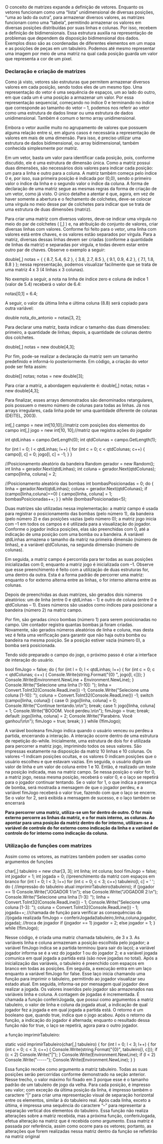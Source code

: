 O conceito de matrizes expande a definição de vetores. Enquanto os vetores funcionam como uma “lista” unidimensional de diversas posições, “uma ao lado da outra”, para armazenar diversos valores, as matrizes funcionam como uma “tabela”, permitindo armazenar os valores em diversas posições distribuídas por suas linhas e colunas. Por isso, recebem a definição de bidimensionais. Essa estrutura auxilia na representação de problemas que dependem da disposição bidimensional dos dados. Exemplos disso são as coordenadas de diferentes elementos em um mapa e as posições de peças em um tabuleiro. Podemos até mesmo representar uma imagem por meio de uma matriz na qual cada posição guarda um valor que representa a cor de um pixel.

### Declaração e criação de matrizes
Como já visto, vetores são estruturas que permitem armazenar diversos valores em cada posição, sendo todos eles de um mesmo tipo. Uma representação do vetor é uma sequência de espaços, um ao lado do outro, em que cada um é uma posição a armazenar um valor. Por essa representação sequencial, começando no índice 0 e terminando no índice que corresponde ao tamanho do vetor – 1, podemos nos referir ao vetor como uma estrutura de dados linear ou uma estrutura de dados unidimensional. Também é comum o termo array unidimensional.

Embora o vetor auxilie muito no agrupamento de valores que possuem alguma relação entre si, em alguns casos é necessária a representação de valores em mais de uma dimensão. Para isso, é preciso utilizar uma estrutura de dados bidimensional, ou array bidimensional, também conhecida simplesmente por matriz.

Em um vetor, basta um valor para identificar cada posição, pois, conforme discutido, ele é uma estrutura de dimensão única. Como a matriz possui duas dimensões, são necessários dois valores para indicar cada posição: um para a linha e outro para a coluna. A matriz também começa pelo índice 0 e, por isso, sua primeira posição é indicada por (0,0), sendo o primeiro valor o índice da linha e o segundo valor o índice da coluna. A forma de declaração de uma matriz segue as mesmas regras da forma de criação de um vetor, como já visto. O único detalhe a atentar é que, agora, em vez de haver somente a abertura e o fechamento de colchetes, deve-se colocar uma vírgula no meio desse par de colchetes para indicar que se trata de uma estrutura de duas dimensões (matriz).

Para criar uma matriz com diversos valores, deve-se indicar uma vírgula no meio do par de colchetes ( [,] ) e, na atribuição do conjunto de valores, criar diversas linhas com valores. Conforme foi feito para o vetor, uma linha com valores está entre chaves, e os valores estão separados por vírgula. Para a matriz, diversas dessas linhas devem ser criadas (conforme a quantidade de linhas da matriz) e separadas por vírgula, e todas devem estar entre outro par de chaves. Observe o exemplo a seguir:

double[,] notas = { { 8.7, 5.4, 6.2 }, { 3.8, 2.7, 8.5 }, { 9.1, 0.9, 4.2 }, { 7.1, 1.8, 8.8 } }; 
nessa representação, podemos visualizar facilmente que se trata de uma matriz 4 x 3 (4 linhas x 3 colunas).

No exemplo a seguir, a nota na linha de índice zero e coluna de índice 1 (valor de 5.4) receberá o valor de 6.4:

notas[0,1] = 6.4;

A seguir, o valor da última linha e última coluna (8.8) será copiado para outra variável:

double nota_do_antonio = notas[3, 2];

Para declarar uma matriz, basta indicar o tamanho das duas dimensões: primeiro, a quantidade de linhas; depois, a quantidade de colunas dentro dos colchetes.

double[,] notas = new double[4,3];

Por fim, pode-se realizar a declaração da matriz sem um tamanho predefinido e informá-lo posteriormente. Em código, a criação do vetor pode ser feita assim:

double[] notas; 
notas = new double[3];

Para criar a matriz, a abordagem equivalente é:
double[,] notas; notas = new double[4,3];

Para finalizar, esses arrays demonstrados são denominados retangulares, pois possuem o mesmo número de colunas para todas as linhas. Já nos arrays irregulares, cada linha pode ter uma quantidade diferente de colunas (DEITEL, 2003).


int[,] campo = new int[10,10];//matriz com posições dos elementos do campo 
int[,] jogo = new int[10, 10];//matriz que registra ações do jogador 

int qtdLinhas = campo.GetLength(0); 
int qtdColunas = campo.GetLength(1); 

for (int l = 0; l < qtdLinhas; l++) { for (int c = 0; c < qtdColunas; c++) { campo[l, c] = 0; jogo[l, c] = -1; } } 

//Posicionamento aleatório da bandeira 
Random gerador = new Random();
int linha = gerador.Next(qtdLinhas); 
int coluna = gerador.Next(qtdColunas); campo[linha, coluna] = 2; 

//Posicionamento aleatório das bombas 
int bombasPosicionadas = 0; 
do { linha = gerador.Next(qtdLinhas); coluna = gerador.Next(qtdColunas); 
if (campo[linha,coluna]==0) { campo[linha, coluna] = 1; bombasPosicionadas++; } } while (bombasPosicionadas<5);

Duas matrizes são utilizadas nessa implementação: a matriz campo é usada para registrar o posicionamento das bombas (pelo número 1), da bandeira (pelo número 2) e das posições vazias (pelo número 0); a matriz jogo inicia com –1 em todos os campos e é utilizada para a visualização do jogador. Conforme o jogador indica posições, elas são preenchidas com 0, até a indicação de uma posição com uma bomba ou a bandeira. A variável qtdLinhas armazena o tamanho da matriz na primeira dimensão (número de linhas), e a variável qtdColunas, na segunda dimensão (número de colunas).

Em seguida, a matriz campo é percorrida para ter todas as suas posições inicializadas com 0, enquanto a matriz jogo é inicializada com –1. Observe que esse preenchimento é feito com a utilização de duas estruturas for, uma dentro da outra. Esta é a forma padrão de percorrer uma matriz: enquanto o for externo alterna entre as linhas, o for interno alterna entre as colunas.

Depois de preenchidas as duas matrizes, são gerados dois números aleatórios: um de linha (entre 0 e qtdLinhas – 1) e outro de coluna (entre 0 e qtdColunas – 1). Esses números são usados como índices para posicionar a bandeira (número 2) na matriz campo.

Por fim, são geradas cinco bombas (número 1) para serem posicionadas no campo. Um contador registra quantas bombas já foram criadas. Novamente, são gerados números aleatórios de linha e coluna, mas desta vez é feita uma verificação para garantir que não haja outra bomba ou bandeira na mesma posição. Se a posição estiver vazia (número 0), a bomba será posicionada.

Tendo sido preparado o campo do jogo, o próximo passo é criar a interface de interação do usuário.

bool fimJogo = false; do { for (int l = 0; l < qtdLinhas; l++) { for (int c = 0; c < qtdColunas; c++) { Console.Write(string.Format("{0} ", jogo[l, c])); } Console.Write(Environment.NewLine + Environment.NewLine); } Console.Write("Selecione uma linha [1-10]: "); linha = Convert.ToInt32(Console.ReadLine()) -1; Console.Write("Selecione uma coluna [1-10]: "); coluna = Convert.ToInt32(Console.ReadLine()) -1; switch (campo[linha, coluna]) { case 0: jogo[linha, coluna] = 0; Console.Write("Continue tentando.\n\n"); break; case 1: jogo[linha, coluna] = 1; Console.Write("BOOOM. Você perdeu.\n\n"); fimJogo = true; break; default: jogo[linha, coluna] = 2; Console.Write("Parabéns. Você ganhou!\n\n"); fimJogo = true; break; } } while (!fimJogo);

A variável booleana fimJogo indica quando o usuário venceu ou perdeu a partida, encerrando a interação. A interação ocorre dentro de uma estrutura de repetição do-while. Inicialmente, uma estrutura de dois for é utilizada para percorrer a matriz jogo, imprimindo todos os seus valores. São impressas exatamente na disposição da matriz 10 linhas e 10 colunas. Os valores –1 indicam posições ocultas, e os valores 0 indicam posições que o usuário escolheu e que estavam vazias. Em seguida, o usuário digita um valor de linha e um valor de coluna entre 1 e 10. Então, é realizado um teste na posição indicada, mas na matriz campo. Se nessa posição o valor for 0, a matriz jogo, nessa mesma posição, receberá o valor 0, e o laço se repetirá para o jogador continuar tentando. Se o valor for 1, o que indica a presença de bomba, será mostrada a mensagem de que o jogador perdeu, e a variável fimJogo receberá o valor true, fazendo com que o laço se encerre. Se o valor for 2, será exibida a mensagem de sucesso, e o laço também se encerrará

**Para percorrer uma matriz, utiliza-se um for dentro de outro. O for mais externo percorre as linhas da matriz, e o for mais interno, as colunas. Ao apontar para uma posição da matriz dentro do for interno, utilizam-se a variável de controle do for externo como indicação da linha e a variável de controle do for interno como indicação da coluna.**

### Utilização de funções com matrizes
Assim como os vetores, as matrizes também podem ser usadas como argumentos de funções

char[,] tabuleiro = new char[3, 3]; int linha; int coluna; bool fimJogo = false; int jogador = 1; int jogada = 0; //preenchimento da matriz com espaços em branco for (int l = 0; l < 3; l++) for (int c = 0; c < 3; c++) tabuleiro[l, c] = ' '; do { //impressão do tabuleiro atual imprimirTabuleiro(tabuleiro); if (jogador == 1) Console.Write("JOGADOR 1:\n"); else Console.Write("JOGADOR 2:\n"); Console.Write("Selecione uma linha [1-3]: "); linha = Convert.ToInt32(Console.ReadLine()) - 1; Console.Write("Selecione uma coluna [1-3]: "); coluna = Convert.ToInt32(Console.ReadLine()) - 1; jogada++; //chamada de função para verificar as consequências da //jogada realizada fimJogo = conferirJogada(tabuleiro,linha,coluna,jogador, jogada); //troca de jogador if (jogador == 1) jogador = 2; else jogador = 1; } while (!fimJogo);

Nesse código, é criada uma matriz chamada tabuleiro, de 3 x 3. As variáveis linha e coluna armazenam a posição escolhida pelo jogador; a variável fimJogo indica se a partida terminou (para sair do laço); a variável jogador informa se é a vez do jogador 1 ou do jogador 2; e a variável jogada comunica em qual jogada a partida está (são nove jogadas no total). Após a inicialização das variáveis, o tabuleiro é preenchido com espaços em branco em todas as posições. Em seguida, a execução entra em um laço enquanto a variável fimJogo for false. Esse laço inicia chamando uma função para imprimir o tabuleiro, permitindo ao jogador visualizar seu estado atual. Em seguida, informa-se por mensagem qual jogador deve realizar a jogada. Os valores inseridos pelo jogador são armazenados nas variáveis linha e coluna. A contagem de jogadas é incrementada. É chamada a função conferirJogada, que possui como argumentos a matriz tabuleiro, o valor de linha e coluna da jogada atual, a indicação de qual jogador fez a jogada e em qual jogada a partida está. O retorno é um booleano que, quando true, indica que o jogo acabou. Após o retorno da função, a indicação do jogador é alternada; enquanto o resultado dessa função não for true, o laço se repetirá, agora para o outro jogador.

a função imprimirTabuleiro:

static void imprimirTabuleiro(char[,] tabuleiro) { for (int l = 0; l < 3; l++) { for (int c = 0; c < 3; c++) { Console.Write(string.Format("{0}", tabuleiro[l, c])); if (c < 2) Console.Write("|"); } Console.Write(Environment.NewLine); if (l < 2) Console.Write("-----"); Console.Write(Environment.NewLine); } }

Essa função recebe como argumento a matriz tabuleiro. Todas as suas posições serão percorridas conforme demonstrado na seção anterior. Nesse trecho, o valor máximo foi fixado em 3 porque esse é o tamanho padrão de um tabuleiro de jogo da velha. Para cada posição, é impresso seu valor; com exceção da última posição da linha, é impresso também o caractere “|” para criar uma representação visual de separação horizontal entre os elementos, similar à do tabuleiro real. Após cada linha, exceto a última, é impressa uma sequência do caractere “–” para representar a separação vertical dos elementos do tabuleiro. Essa função não realiza alterações sobre a matriz recebida, mas a próxima função, conferirJogada, efetua alteração na matriz que é recebida como argumento. Essa matriz é passada por referência, assim como ocorre para os vetores; portanto, as alterações que forem realizadas nessa matriz dentro da função se refletirão na matriz original